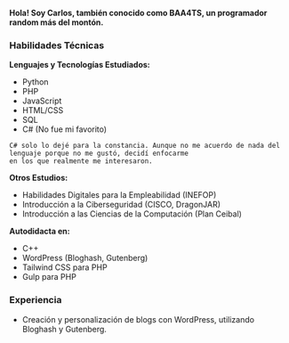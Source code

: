 **Hola! Soy Carlos, también conocido como BAA4TS, un programador random más del montón.**

### Habilidades Técnicas

**Lenguajes y Tecnologías Estudiados:**

- Python
- PHP
- JavaScript
- HTML/CSS
- SQL
- C# (No fue mi favorito)

```Note
C# solo lo dejé para la constancia. Aunque no me acuerdo de nada del lenguaje porque no me gustó, decidí enfocarme
en los que realmente me interesaron.
```

**Otros Estudios:**

- Habilidades Digitales para la Empleabilidad (INEFOP)
- Introducción a la Ciberseguridad (CISCO, DragonJAR)
- Introducción a las Ciencias de la Computación (Plan Ceibal)

**Autodidacta en:**

- C++
- WordPress (Bloghash, Gutenberg)
- Tailwind CSS para PHP
- Gulp para PHP

### Experiencia

- Creación y personalización de blogs con WordPress, utilizando Bloghash y Gutenberg.
